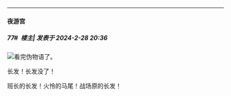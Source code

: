 ﻿
*****

####  夜游宫  
##### 77#         楼主| 发表于 2024-2-28 20:36

<img src="https://static.saraba1st.com/image/smiley/face2017/169.gif" referrerpolicy="no-referrer">看完伪物语了。

长发！长发没了！

班长的长发！火怜的马尾！战场原的长发！

